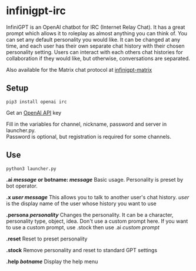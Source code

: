 # infinigpt-irc
InfiniGPT is an OpenAI chatbot for IRC (Internet Relay Chat).  It has a great prompt which allows it to roleplay as almost anything you can think of.  You can set any default personality you would like.  It can be changed at any time, and each user has their own separate chat history with their chosen personality setting.  Users can interact with each others chat histories for collaboration if they would like, but otherwise, conversations are separated.

Also available for the Matrix chat protocol at [infinigpt-matrix](https://github.com/h1ddenpr0cess20/infinigpt-matrix/)

## Setup

```
pip3 install openai irc
```
Get an [OpenAI API](https://platform.openai.com/signup) key 

Fill in the variables for channel, nickname, password and server in launcher.py.  
Password is optional, but registration is required for some channels.

## Use
```
python3 launcher.py
```
**.ai _message_ or botname: _message_**
    Basic usage.
    Personality is preset by bot operator.
    
**.x _user message_**
    This allows you to talk to another user's chat history.
    _user_ is the display name of the user whose history you want to use
     
**.persona _personality_**
    Changes the personality.  It can be a character, personality type, object, idea.
    Don't use a custom prompt here.
    If you want to use a custom prompt, use .stock then use .ai _custom prompt_
        
**.reset**
    Reset to preset personality
    
**.stock**
    Remove personality and reset to standard GPT settings

**.help _botname_**
    Display the help menu
